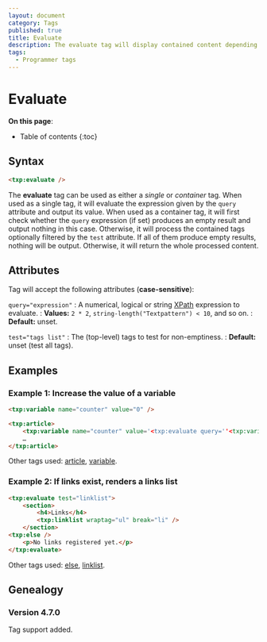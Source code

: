```yaml
---
layout: document
category: Tags
published: true
title: Evaluate
description: The evaluate tag will display contained content depending on a given numerical, logical or string expression query.
tags:
  - Programmer tags
---
```


# Evaluate

**On this page**:

* Table of contents
{:toc}

## Syntax

~~~ html
<txp:evaluate />
~~~

The **evaluate** tag can be used as either a *single* or *container* tag. When used as a single tag, it will evaluate the expression given by the `query` attribute and output its value. When used as a container tag, it will first check whether the `query` expression (if set) produces an empty result and output nothing in this case. Otherwise, it will process the contained tags optionally filtered by the `test` attribute. If all of them produce empty results, nothing will be output. Otherwise, it will return the whole processed content.

## Attributes

Tag will accept the following attributes (**case-sensitive**):

`query="expression"`
: A numerical, logical or string [XPath](https://www.edankert.com/xpathfunctions.html) expression to evaluate.
: **Values:** `2 * 2`, `string-length("Textpattern") < 10`, and so on.
: **Default:** unset.

`test="tags list"`
: The (top-level) tags to test for non-emptiness.
: **Default:** unset (test all tags).

## Examples

### Example 1: Increase the value of a variable

~~~ html
<txp:variable name="counter" value="0" />

<txp:article>
    <txp:variable name="counter" value='<txp:evaluate query=''<txp:variable name="counter" /> + 1'' />' />
    …
</txp:article>
~~~

Other tags used: [article](/tags/article), [variable](/tags/variable).

### Example 2: If links exist, renders a links list

~~~ html
<txp:evaluate test="linklist">
    <section>
        <h4>Links</h4>
        <txp:linklist wraptag="ul" break="li" />
    </section>
<txp:else />
    <p>No links registered yet.</p>
</txp:evaluate>
~~~

Other tags used: [else](/tags/else), [linklist](/tags/linklist).

## Genealogy

### Version 4.7.0

Tag support added.
